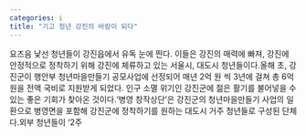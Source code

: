 ```yaml
---
categories: i
title: "기고 청년 강진의 바람이 되다"
---
```

요즈음 낯선 청년들이 강진읍에서 유독 눈에 띈다. 이들은 강진의 매력에 빠져, 강진에 안정적으로 정착하기 위해 강진에 체류하고 있는 서울시, 대도시 청년들이다.올해 초, 강진군이 행안부 청년마을만들기 공모사업에 선정되어 매년 2억 원 씩 3년에 걸쳐 총 6억 원을 전액 국비로 지원받게 되었다. 인구 소멸 위기인 강진군에 젊은 활기를 불어넣을 수 있는 좋은 기회가 찾아온 것이다.‘병영 창작상단’은 강진군의 청년마을만들기 사업의 일환으로 병영면을 포함해 강진군에 정착하기를 원하는 대도시 거주 청년들로 구성된 단체다.외부 청년들이 ‘2주